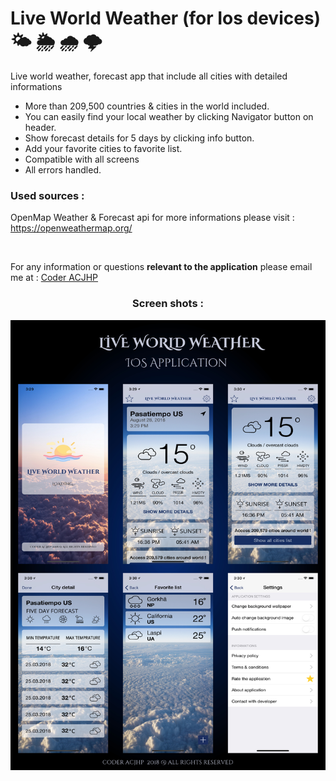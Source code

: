 # Live World Weather (for Ios devices) 🌤 🌦 🌧 🌩
Live world weather, forecast app that include all cities with detailed informations
 * More than 209,500 countries & cities in the world included. 
 * You can easily find your local weather by clicking Navigator button on header.
 * Show forecast details for 5 days by clicking info button.
 * Add your favorite cities to favorite list.
 * Compatible with all screens
 * All errors handled.

<h3>Used sources : </h3>
<p>OpenMap Weather & Forecast api for more informations please visit : <a href="https://openweathermap.org/">https://openweathermap.org/</a></p>
<br>
<p>
  For any information or questions <b>relevant to the application</b> please email me at : <a href="mailto:hexa.octabin@gmail.com">Coder ACJHP</a>
</p>
<div align="center">
  <h3>Screen shots : </h3>
  <img src="https://github.com/Coder-ACJHP/Live-World-Weather/blob/master/Live%20World%20Weather/Assets.xcassets/Design.jpeg">
</div>




